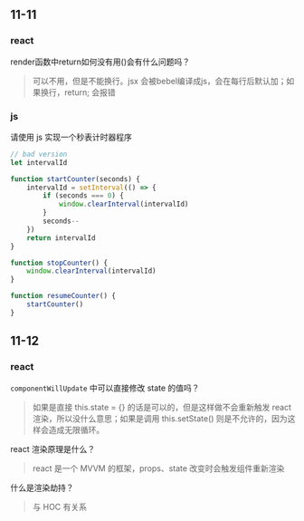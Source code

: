 ## 11-11

### react

render函数中return如何没有用()会有什么问题吗？

> 可以不用，但是不能换行。jsx 会被bebel编译成js，会在每行后默认加；如果换行，return; 会报错

### js

请使用 js 实现一个秒表计时器程序

```js
// bad version
let intervalId

function startCounter(seconds) {
	intervalId = setInterval(() => {
		if (seconds === 0) {
			window.clearInterval(intervalId)
		}
		seconds--
	})
	return intervalId
}

function stopCounter() {
	window.clearInterval(intervalId)
}

function resumeCounter() {
	startCounter()
}
```



## 11-12

### react

`componentWillUpdate` 中可以直接修改 state 的值吗？

> 如果是直接 this.state = {} 的话是可以的，但是这样做不会重新触发 react 渲染，所以没什么意思；如果是调用 this.setState() 则是不允许的，因为这样会造成无限循环。

react 渲染原理是什么？

> react 是一个 MVVM 的框架，props、state 改变时会触发组件重新渲染

什么是渲染劫持？

> 与 HOC 有关系